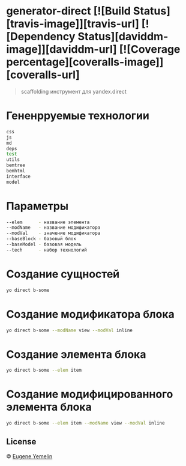 # generator-direct [![Build Status][travis-image]][travis-url] [![Dependency Status][daviddm-image]][daviddm-url] [![Coverage percentage][coveralls-image]][coveralls-url]

>  scaffolding инструмент для yandex.direct


# Гененрруемые технологии

```bash
css
js
md
deps
test
utils
bemtree
bemhtml
interface
model

```

# Параметры

```bash
--elem      - название элемента
--modName   - название модификатора
--modVal    - значение модификатора
--baseBlock - базовый блок
--baseModel - базовая модель
--tech      - набор технологий

```

# Создание сущностей

```bash
yo direct b-some
```

# Создание модификатора блока

```bash
yo direct b-some --modName view --modVal inline
```

# Создание элемента блока

```bash
yo direct b-some --elem item
```

# Создание модифицированного элемента блока

```bash
yo direct b-some --elem item --modName view --modVal inline
```

## License

 © [Eugene Yemelin]()

